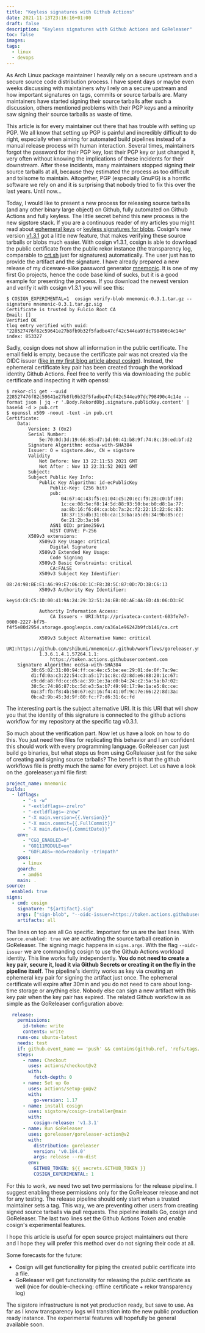 ```yaml
---
title: "Keyless signatures with Github Actions"
date: 2021-11-13T23:16:16+01:00
draft: false
description: "Keyless signatures with Github Actions and GoReleaser"
toc: false
images:
tags: 
  - linux
  - devops
---
```


As Arch Linux package maintainer I heavily rely on a secure upstream and a secure source code distribution process.
I have spent days or maybe even weeks discussing with maintainers why I rely on a secure upstream
and how important signatures on tags, commits or source tarballs are. Many maintainers have started signing
their source tarballs after such a discussion, others mentioned problems with their PGP keys and a minority
saw signing their source tarballs as waste of time.

This article is for every maintainer out there that has trouble with setting up PGP. We all know
that setting up PGP is painful and incredibly difficult to do right, especially when aiming for automated
build pipelines instead of a manual release process with human interaction. Several times, maintainers
forgot the password for their PGP key, lost their PGP key or just changed it, very often without knowing
the implications of these incidents for their downstream. After these incidents, many maintainers stopped
signing their source tarballs at all, because they estimated the process as too difficult and toilsome to maintain.
Altogether, PGP (especially GnuPG) is a horrific software we rely on and it is surprising that nobody tried to
fix this over the last years. Until now...


Today, I would like to present a new process for releasing source tarballs (and any other binary large object) on Github, fully automated on Github Actions
and fully keyless. The little secret behind this new process is the new sigstore stack. If you are a continuous reader of my articles you might read about
[ephemeral keys](/posts/what-are-ephemeral-certificates) or [keyless signatures for blobs](/posts/first-look-into-cosign). Cosign's new version [v1.3.1](https://github.com/sigstore/cosign/releases/tag/v1.3.1) got a little new feature, that makes verifying these source tarballs or blobs much easier. With cosign v1.3.1, cosign is able to download the public certificate from the public
rekor instance (the transparency log, comparable to [crt.sh](https://crt.sh/) just for signatures) automatically. The user just has to provide the artifact and the signature.
I have already prepared a new release of my diceware-alike password generator [mnemonic](https://github.com/shibumi/mnemonic). It is one of my first Go projects, hence the code base kind of sucks, but it is a good example for
presenting the process. If you download the newest version and verify it with cosign v1.3.1 you will see this:

```
$ COSIGN_EXPERIMENTAL=1  cosign verify-blob mnemonic-0.3.1.tar.gz --signature mnemonic-0.3.1.tar.gz.sig
Certificate is trusted by Fulcio Root CA
Email: []
Verified OK
tlog entry verified with uuid: "228527476f82c59641e27b8fb9b32f5fadbe47cf42c544ea97dc798490c4c14e" index: 853327
```

Sadly, cosign does not show all information in the public certificate. The email field is empty, because the certificate pair was not created via the OIDC issuer ([like in my first blog article
about cosign](/posts/first-look-into-cosign)). Instead, the ephemeral certificate key pair has been created through the workload identity Github Actions. Feel free to verify this via downloading
the public certificate and inspecting it with openssl:
```
$ rekor-cli get --uuid 228527476f82c59641e27b8fb9b32f5fadbe47cf42c544ea97dc798490c4c14e --format json | jq -r '.Body.RekordObj.signature.publicKey.content' | base64 -d > pub.crt
$ openssl x509 -noout -text -in pub.crt
Certificate:
    Data:
        Version: 3 (0x2)
        Serial Number:
            5e:70:0d:3d:19:66:85:d7:1d:00:41:b8:9f:74:8c:39:ed:bf:d2
        Signature Algorithm: ecdsa-with-SHA384
        Issuer: O = sigstore.dev, CN = sigstore
        Validity
            Not Before: Nov 13 22:11:53 2021 GMT
            Not After : Nov 13 22:31:52 2021 GMT
        Subject:
        Subject Public Key Info:
            Public Key Algorithm: id-ecPublicKey
                Public-Key: (256 bit)
                pub:
                    04:67:4c:43:f5:e1:04:c5:20:ec:f9:28:c0:bf:80:
                    1c:ce:08:5e:f8:14:5d:88:93:50:be:b0:d8:1a:77:
                    aa:8b:16:f6:d4:ca:bb:7a:2c:f2:22:15:22:6c:83:
                    18:37:13:db:31:0b:ca:13:ba:a5:d6:34:9b:85:cc:
                    6e:21:2b:3a:b6
                ASN1 OID: prime256v1
                NIST CURVE: P-256
        X509v3 extensions:
            X509v3 Key Usage: critical
                Digital Signature
            X509v3 Extended Key Usage:
                Code Signing
            X509v3 Basic Constraints: critical
                CA:FALSE
            X509v3 Subject Key Identifier:
                08:24:98:BE:E1:A6:99:E7:06:D0:1C:F8:38:5C:87:0D:7D:3B:C6:13
            X509v3 Authority Key Identifier:
                keyid:C8:C5:1D:00:41:9A:24:29:32:51:24:EB:0D:AE:4A:ED:4A:06:D3:EC

            Authority Information Access:
                CA Issuers - URI:http://privateca-content-603fe7e7-0000-2227-bf75-f4f5e80d2954.storage.googleapis.com/ca36a1e96242b9fcb146/ca.crt

            X509v3 Subject Alternative Name: critical
                URI:https://github.com/shibumi/mnemonic/.github/workflows/goreleaser.yml@refs/tags/v0.3.1
            1.3.6.1.4.1.57264.1.1:
                https://token.actions.githubusercontent.com
    Signature Algorithm: ecdsa-with-SHA384
         30:65:02:31:00:94:ff:ce:4e:c5:be:ee:29:01:de:0f:7a:9e:
         d1:fd:0a:c3:22:54:c3:a5:17:1c:8c:d2:8d:e6:88:20:1c:67:
         c9:dd:a8:fd:cc:d5:ac:39:1e:3a:d0:b4:24:c2:5a:5a:b7:02:
         30:5c:74:86:87:bc:5d:e3:5a:b7:49:98:17:9e:1a:e5:8c:ce:
         0a:3f:fb:f8:4b:50:67:e2:16:f4:41:0f:9c:7e:66:22:8d:3a:
         0b:a2:9b:45:3d:9f:80:fc:f7:d6:31:6c:fd
```

The interesting part is the subject alternative URI. It is this URI that will show you that the identity of this signature is connected to the github actions workflow
for my repository at the specific tag v0.3.1.

So much about the verification part. Now let us have a look on how to do this. You just need two files for replicating this behavior and I am confident this should work
with every programming language. GoReleaser can just build go binaries, but what stops us from using GoReleaser just for the sake of creating and signing source tarballs?
The benefit is that the github workflows file is pretty much the same for every project. Let us have a look on the .goreleaser.yaml file first:

```yaml
project_name: mnemonic
builds:
  - ldflags:
      - "-s -w"
      - "-extldflags=-zrelro"
      - "-extldflags=-znow"
      - "-X main.version={{.Version}}"
      - "-X main.commit={{.FullCommit}}"
      - "-X main.date={{.CommitDate}}"
    env:
      - "CGO_ENABLED=0"
      - "GO111MODULE=on"
      - "GOFLAGS=-mod=readonly -trimpath"
    goos:
      - linux
    goarch:
      - amd64
    main: .
source:
  enabled: true
signs:
  - cmd: cosign
    signature: "${artifact}.sig"
    args: ["sign-blob", "--oidc-issuer=https://token.actions.githubusercontent.com", "--output=${signature}", "${artifact}"]
    artifacts: all
```

The lines on top are all Go specific. Important for us are the last lines. With `source.enabled: true` we are activating the source tarball creation in GoReleaser.
The signing magic happens in `signs.args`. With the flag `--oidc-issuer` we are commanding cosign to use the Github Actions workload identity. This line works
fully independently. **You do not need to create a key pair, secure it, load it via Github Secrets or creating it on the fly in the pipeline itself**.
The pipeline's identity works as key via creating an ephemeral key pair for signing the artifact just once. The ephemeral certificate will expire after
30min and you do not need to care about long-time storage or anything else. Nobody else can sign a new artifact with this key pair when the key pair has expired.
The related Github workflow is as simple as the GoReleaser configuration above:

```yaml
  release:
    permissions:
      id-token: write
      contents: write
    runs-on: ubuntu-latest
    needs: test
    if: github.event_name == 'push' && contains(github.ref, 'refs/tags/')
    steps:
      - name: Checkout
        uses: actions/checkout@v2
        with:
          fetch-depth: 0
      - name: Set up Go
        uses: actions/setup-go@v2
        with:
          go-version: 1.17
      - name: install cosign
        uses: sigstore/cosign-installer@main
        with:
          cosign-release: 'v1.3.1'
      - name: Run GoReleaser
        uses: goreleaser/goreleaser-action@v2
        with:
          distribution: goreleaser
          version: 'v0.184.0'
          args: release --rm-dist
        env:
          GITHUB_TOKEN: ${{ secrets.GITHUB_TOKEN }}
          COSIGN_EXPERIMENTAL: 1
```

For this to work, we need two set two permissions for the release pipeline. I suggest enabling these permissions only for the GoReleaser release and not for any testing.
The release pipeline should only start when a trusted maintainer sets a tag. This way, we are preventing other users from creating signed source tarballs via pull requests.
The pipeline installs Go, cosign and GoReleaser. The last two lines set the Github Actions Token and enable cosign's experimental features.

I hope this article is useful for open source project maintainers out there and I hope they will prefer this method over do not signing their code at all.

Some forecasts for the future:

* Cosign will get functionality for piping the created public certificate into a file.
* GoReleaser will get functionality for releasing the public certificate as well (nice for double-checking: offline certificate + rekor transparency log)

The sigstore infrastructure is not yet production ready, but save to use. As far as I know transparency logs will transition into the new public production ready instance.
The experimental features will hopefully be general available soon.